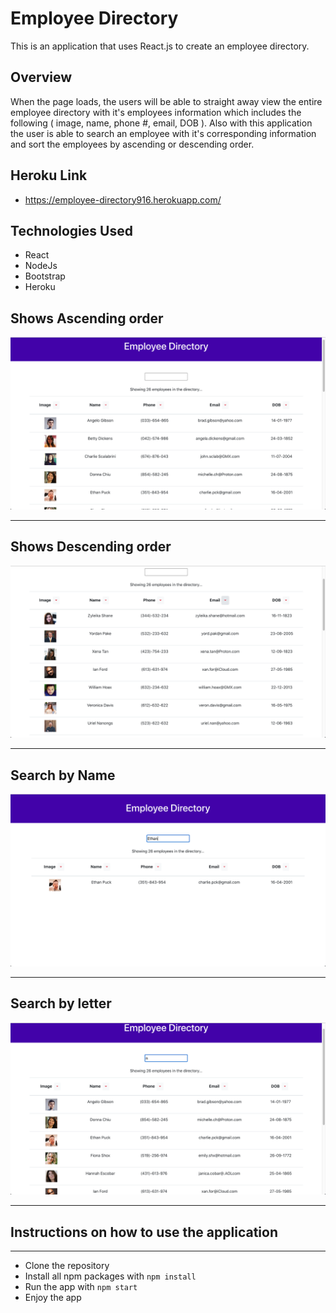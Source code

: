 # Employee Directory

This is an application that uses React.js to create an employee directory.

## Overview

When the page loads, the users will be able to straight away view the entire employee directory with it's employees information which includes the following ( image, name, phone #, email, DOB ).  Also with this application the user is able to search an employee with it's corresponding information and sort the employees by ascending or descending order. 


## Heroku Link

* https://employee-directory916.herokuapp.com/

## Technologies Used 

* React
* NodeJs
 * Bootstrap
 * Heroku

## Shows Ascending order
 
 <img src="images/ascending.png">

___
 
## Shows Descending order
 
<img src="images/descending.png">

___
  
## Search by Name
  
<img src="images/name.png">

___
   
## Search by letter
   
 <img src="images/letter.png">
 
___

## Instructions on how to use the application
___

* Clone the repository
* Install all npm packages with `npm install`
* Run the app with `npm start`
* Enjoy the app

